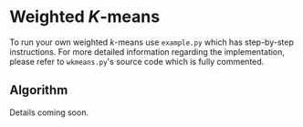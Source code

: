 # Weighted _K_-means

To run your own weighted _k_-means use ```example.py``` which has step-by-step instructions.
For more detailed information regarding the implementation, please refer to ```wkmeans.py```'s source code which is fully commented.

## Algorithm
Details coming soon.
